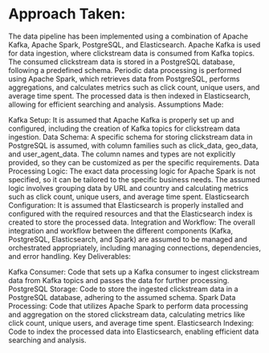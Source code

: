 
# Approach Taken:

The data pipeline has been implemented using a combination of Apache Kafka, Apache Spark, PostgreSQL, and Elasticsearch.
Apache Kafka is used for data ingestion, where clickstream data is consumed from Kafka topics.
The consumed clickstream data is stored in a PostgreSQL database, following a predefined schema.
Periodic data processing is performed using Apache Spark, which retrieves data from PostgreSQL, performs aggregations, and calculates metrics such as click count, unique users, and average time spent.
The processed data is then indexed in Elasticsearch, allowing for efficient searching and analysis.
Assumptions Made:

Kafka Setup: It is assumed that Apache Kafka is properly set up and configured, including the creation of Kafka topics for clickstream data ingestion.
Data Schema: A specific schema for storing clickstream data in PostgreSQL is assumed, with column families such as click_data, geo_data, and user_agent_data. The column names and types are not explicitly provided, so they can be customized as per the specific requirements.
Data Processing Logic: The exact data processing logic for Apache Spark is not specified, so it can be tailored to the specific business needs. The assumed logic involves grouping data by URL and country and calculating metrics such as click count, unique users, and average time spent.
Elasticsearch Configuration: It is assumed that Elasticsearch is properly installed and configured with the required resources and that the Elasticsearch index is created to store the processed data.
Integration and Workflow: The overall integration and workflow between the different components (Kafka, PostgreSQL, Elasticsearch, and Spark) are assumed to be managed and orchestrated appropriately, including managing connections, dependencies, and error handling.
Key Deliverables:

Kafka Consumer: Code that sets up a Kafka consumer to ingest clickstream data from Kafka topics and passes the data for further processing.
PostgreSQL Storage: Code to store the ingested clickstream data in a PostgreSQL database, adhering to the assumed schema.
Spark Data Processing: Code that utilizes Apache Spark to perform data processing and aggregation on the stored clickstream data, calculating metrics like click count, unique users, and average time spent.
Elasticsearch Indexing: Code to index the processed data into Elasticsearch, enabling efficient data searching and analysis.
